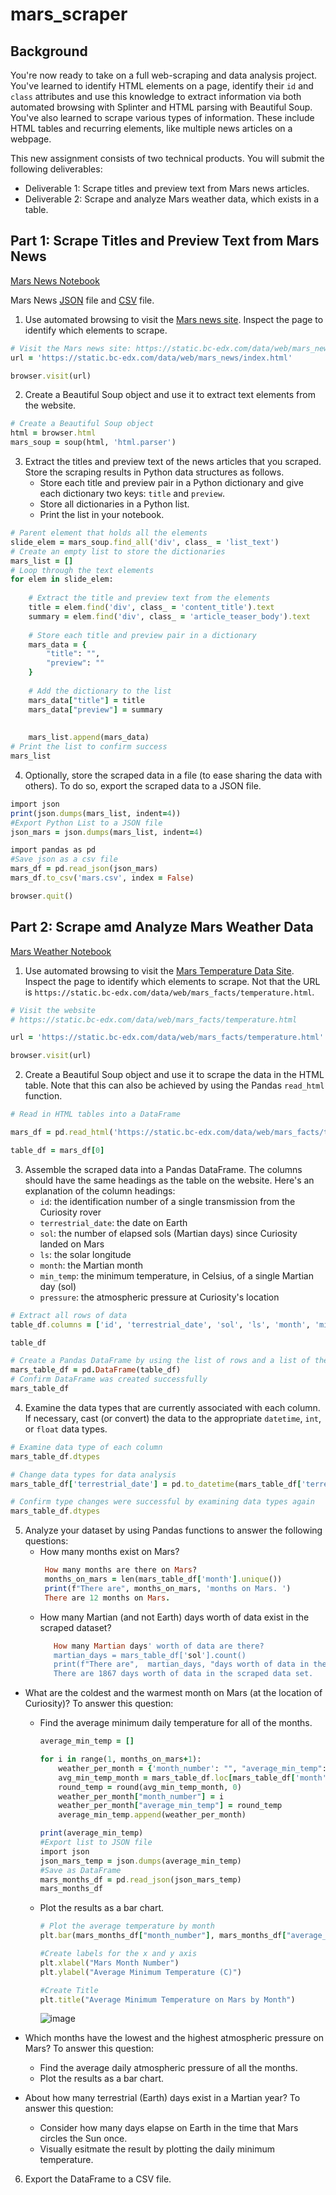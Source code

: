 # mars_scraper

## Background
You're now ready to take on a full web-scraping and data analysis project. You've learned to identify HTML elements on a page, identify their `id` and `class` attributes and use this knowledge to extract information via both automated browsing with Splinter and HTML parsing with Beautiful Soup. You've also learned to scrape various types of information. These include HTML tables and recurring elements, like multiple news articles on a webpage. 

This new assignment consists of two technical products. You will submit the following deliverables:
* Deliverable 1: Scrape titles and preview text from Mars news articles. 
* Deliverable 2: Scrape and analyze Mars weather data, which exists in a table. 

## Part 1: Scrape Titles and Preview Text from Mars News
[Mars News Notebook](https://github.com/marthagriggs9/mars_scraper/blob/main/part_1_mars_news.ipynb)

Mars News [JSON](https://github.com/marthagriggs9/mars_scraper/blob/main/mars_news.json) file and [CSV](https://github.com/marthagriggs9/mars_scraper/blob/main/mars.csv) file.

1. Use automated browsing to visit the [Mars news site](https://static.bc-edx.com/data/web/mars_news/index.html). Inspect the page to identify which elements to scrape.
```ruby
# Visit the Mars news site: https://static.bc-edx.com/data/web/mars_news/index.html
url = 'https://static.bc-edx.com/data/web/mars_news/index.html'

browser.visit(url)
```
2. Create a Beautiful Soup object and use it to extract text elements from the website. 
```ruby
# Create a Beautiful Soup object
html = browser.html
mars_soup = soup(html, 'html.parser')
```

3. Extract the titles and preview text of the news articles that you scraped. Store the scraping results in Python data structures as follows. 
   * Store each title and preview pair in a Python dictionary and give each dictionary two keys: `title` and `preview`. 
   * Store all dictionaries in a Python list. 
   * Print the list in your notebook. 
```ruby
# Parent element that holds all the elements
slide_elem = mars_soup.find_all('div', class_ = 'list_text')
# Create an empty list to store the dictionaries
mars_list = []
# Loop through the text elements
for elem in slide_elem:
    
    # Extract the title and preview text from the elements
    title = elem.find('div', class_ = 'content_title').text
    summary = elem.find('div', class_ = 'article_teaser_body').text
    
    # Store each title and preview pair in a dictionary
    mars_data = {
        "title": "", 
        "preview": ""
    }
    
    # Add the dictionary to the list
    mars_data["title"] = title
    mars_data["preview"] = summary
    
    
    mars_list.append(mars_data)
# Print the list to confirm success
mars_list
```

4. Optionally, store the scraped data in a file (to ease sharing the data with others). To do so, export the scraped data to a JSON file. 
```ruby
import json
print(json.dumps(mars_list, indent=4))
#Export Python List to a JSON file
json_mars = json.dumps(mars_list, indent=4)

import pandas as pd
#Save json as a csv file
mars_df = pd.read_json(json_mars)
mars_df.to_csv('mars.csv', index = False)

browser.quit()
```

## Part 2: Scrape amd Analyze Mars Weather Data

[Mars Weather Notebook](https://github.com/marthagriggs9/mars_scraper/blob/main/part_2_mars_weather-checkpoint.ipynb)

1. Use automated browsing to visit the [Mars Temperature Data Site](https://static.bc-edx.com/data/web/mars_facts/temperature.html). Inspect the page to identify which elements to scrape. Not that the URL is `https://static.bc-edx.com/data/web/mars_facts/temperature.html`.
```ruby
# Visit the website
# https://static.bc-edx.com/data/web/mars_facts/temperature.html

url = 'https://static.bc-edx.com/data/web/mars_facts/temperature.html'

browser.visit(url)
```

2. Create a Beautiful Soup object and use it to scrape the data in the HTML table. Note that this can also be achieved by using the Pandas `read_html` function. 
```ruby
# Read in HTML tables into a DataFrame

mars_df = pd.read_html('https://static.bc-edx.com/data/web/mars_facts/temperature.html')

table_df = mars_df[0]
```
3. Assemble the scraped data into a Pandas DataFrame. The columns should have the same headings as the table on the website. Here's an explanation of the column headings:
   * `id`: the identification number of a single transmission from the Curiosity rover
   * `terrestrial_date`: the date on Earth
   * `sol`: the number of elapsed sols (Martian days) since Curiosity landed on Mars
   * `ls`: the solar longitude
   * `month`: the Martian month
   * `min_temp`: the minimum temperature, in Celsius, of a single Martian day (sol)
   * `pressure`: the atmospheric pressure at Curiosity's location

```ruby
# Extract all rows of data
table_df.columns = ['id', 'terrestrial_date', 'sol', 'ls', 'month', 'min_temp', 'pressure']

table_df

# Create a Pandas DataFrame by using the list of rows and a list of the column names
mars_table_df = pd.DataFrame(table_df)
# Confirm DataFrame was created successfully
mars_table_df
```

4. Examine the data types that are currently associated with each column. If necessary, cast (or convert) the data to the appropriate `datetime`, `int`, or `float` data types. 
```ruby
# Examine data type of each column
mars_table_df.dtypes 

# Change data types for data analysis
mars_table_df['terrestrial_date'] = pd.to_datetime(mars_table_df['terrestrial_date'])

# Confirm type changes were successful by examining data types again
mars_table_df.dtypes
```

5. Analyze your dataset by using Pandas functions to answer the following questions:
   * How many months exist on Mars?
     ```ruby 
      How many months are there on Mars?
      months_on_mars = len(mars_table_df['month'].unique())
      print(f"There are", months_on_mars, 'months on Mars. ')
      There are 12 months on Mars. 
      ```
   * How many Martian (and not Earth) days worth of data exist in the scraped dataset?
     ``` ruby
        How many Martian days' worth of data are there?
        martian_days = mars_table_df['sol'].count()
        print(f"There are",  martian_days, "days worth of data in the scraped data set. ")
        There are 1867 days worth of data in the scraped data set. 
        ```
  * What are the coldest and the warmest month on Mars (at the location of Curiosity)? To answer this question:
     * Find the average minimum daily temperature for all of the months. 
     
       ```ruby
       average_min_temp = []

       for i in range(1, months_on_mars+1):
           weather_per_month = {'month_number': "", "average_min_temp": ""}
           avg_min_temp_month = mars_table_df.loc[mars_table_df['month'] == i]['min_temp'].mean()
           round_temp = round(avg_min_temp_month, 0)
           weather_per_month["month_number"] = i 
           weather_per_month["average_min_temp"] = round_temp
           average_min_temp.append(weather_per_month)
    
       print(average_min_temp)
       #Export list to JSON file
       import json
       json_mars_temp = json.dumps(average_min_temp)
       #Save as DataFrame
       mars_months_df = pd.read_json(json_mars_temp)
       mars_months_df
       ```
       
      * Plot the results as a bar chart. 
        ``` ruby
        # Plot the average temperature by month
        plt.bar(mars_months_df["month_number"], mars_months_df["average_min_temp"], color= 'cornflowerblue')

        #Create labels for the x and y axis
        plt.xlabel("Mars Month Number")
        plt.ylabel("Average Minimum Temperature (C)")

        #Create Title
        plt.title("Average Minimum Temperature on Mars by Month")
        ```
        ![image](https://user-images.githubusercontent.com/115905663/225116218-6fa33ea9-4eac-4910-ae38-c1aef872e613.png)

  * Which months have the lowest and the highest atmospheric pressure on Mars? To answer this question:
     * Find the average daily atmospheric pressure of all the months.
     * Plot the results as a bar chart.
  
  * About how many terrestrial (Earth) days exist in a Martian year? To answer this question:
     * Consider how many days elapse on Earth in the time that Mars circles the Sun once. 
     * Visually esitmate the result by plotting the daily minimum temperature. 

6. Export the DataFrame to a CSV file.




